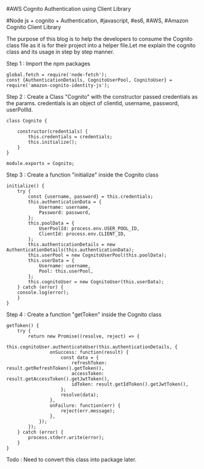 #AWS Cognito Authentication using Client Library


#Node js + cognito + Authentication, #javascript, #es6, #AWS, #Amazon Cognito Client Library


The purpose of this blog is to help the developers to consume the Cognito class file as it is for their project into a helper file.Let me explain the cognito class and its usage in step by step manner.


Step 1 : Import the npm packages

    global.fetch = require('node-fetch');
    const {AuthenticationDetails, CognitoUserPool, CognitoUser} = require('amazon-cognito-identity-js');

Step 2 : Create a Class "Cognito" with the constructor passed credentials as the params. credentials is an object of clientId, username, password, userPollId.

    class Cognito {
        
        constructor(credentials) {
            this.credentials = credentials;
            this.initialize();
        }
    }

    module.exports = Cognito;

Step 3 : Create a function "initialize" inside the Cognito class

    initialize() {
        try {
            const {username, password} = this.credentials;
            this.authenticationData = {
                Username: username,
                Password: password,
            };
            this.poolData = {
                UserPoolId: process.env.USER_POOL_ID,
                ClientId: process.env.CLIENT_ID,
            };
            this.authenticationDetails = new AuthenticationDetails(this.authenticationData);
            this.userPool = new CognitoUserPool(this.poolData);
            this.userData = {
                Username: username,
                Pool: this.userPool,
            };
            this.cognitoUser = new CognitoUser(this.userData);
        } catch (error) {
        console.log(error);
        }
    }

Step 4 : Create a function "getToken" inside the Cognito class

    getToken() {
        try {
            return new Promise((resolve, reject) => {
                this.cognitoUser.authenticateUser(this.authenticationDetails, {
                    onSuccess: function(result) {
                        const data = {
                            refreshToken: result.getRefreshToken().getToken(),
                            accessToken: result.getAccessToken().getJwtToken(),
                            idToken: result.getIdToken().getJwtToken(),
                        };
                        resolve(data);
                    },
                    onFailure: function(err) {
                        reject(err.message);
                    },
                });
            });
        } catch (error) {
            process.stderr.write(error);
        }
    }

Todo : Need to convert this class into package later.
